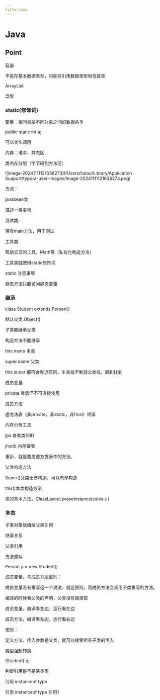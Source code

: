 ```yaml
---
title:Java
---
```




# Java

## Point

容器

不能存基本数据类型，只能存引用数据类型和包装类

ArrayList

泛型<Type>



### static(修饰词)

变量：相同类型不同对象之间的数据共享

public static int a;

可以类名调用

内存：堆中，静态区

类内存分配（字节码到方法区）

![image-20241111121638273](/Users/liutao/Library/Application Support/typora-user-images/image-20241111121638273.png)

方法：

javabean类

描述一类事物

测试类

带有main方法，用于测试

工具类

帮助实现的工具，Math等（私有化构造方法）

工具类就使用static修饰词

static 注意事项

静态方法只能访问静态变量



### 继承

class Student extends Person{}

默认父类:Object()



子类能继承父类

构造方法不能继承

this.name 本类

super.name 父类

this,super 都符合就近原则，本类找不到就父类找，直到找到

成员变量

private 继承但不可直接使用

成员方法

虚方法表（非private，非static，非final）继承



内存分析工具

jps  查看类的ID

jhsdb 内存查看



重新，就是覆盖虚方发表中的方法。



父类构造方法

Super()父类无参构造，可以有参构造

this()本类构造方法

类的基本方法，ClassLayout.praseInstance(calss s )

### 多态

子类对象赋值给父类引用

继承关系

父类引用

方法重写

Person  p = new Student()

成员变量，与成员方法区别：

成员变量没有重写这一个说法，就近原则，而成员方法会调用子类重写的方法。

编译的时候看父类的声明，父类没有就报错

成员变量，编译看左边，运行看左边

成员方法，编译看左边，运行看右边

使用：

定义方法，传入参数是父类，就可以接受所有子类的传入



类型强制转换

(Student) p;

判断引用是不是某类型

引用 instanceof type

引用 instanceof type 引用1

